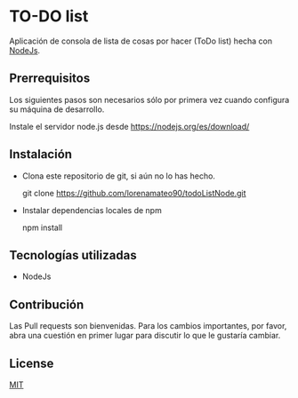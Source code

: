# TO-DO list

Aplicación de consola de lista de cosas por hacer (ToDo list) hecha con [NodeJs](https://nodejs.org/es/).

## Prerrequisitos
Los siguientes pasos son necesarios sólo por primera vez cuando configura su máquina de desarrollo.

Instale el servidor node.js desde https://nodejs.org/es/download/

## Instalación

+ Clona este repositorio de git, si aún no lo has hecho.

   git clone https://github.com/lorenamateo90/todoListNode.git

+ Instalar dependencias locales de npm

   npm install

## Tecnologías utilizadas 
+ NodeJs

## Contribución
Las Pull requests son bienvenidas. Para los cambios importantes, por favor, abra una cuestión en primer lugar para discutir lo que le gustaría cambiar.


## License
[MIT](https://choosealicense.com/licenses/mit/)